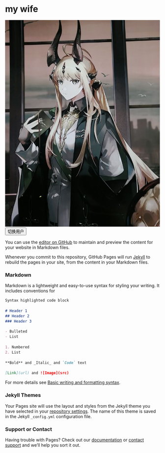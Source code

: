 <!DOCTYPE html>
<html>
  <head>
    <meta charset="utf-8">
    <title>My test page</title>
    <link href="styles/style.css" rel="stylesheet">
    <!-- rel代表什么？ -->
  </head>

  <body>
    <h1>my wife</h1>
    <img src="images/-klbw3Qrciq-y9nZaT3cSlc-sg.jpg" alt="My wife">
    <button>切换用户</button>
    <script src="scripts/main.js" defer></script>
    <!--  -->
  </body>
  
</body>
</html>


You can use the [editor on GitHub](https://github.com/MEtr0rite/scottball/edit/gh-pages/index.md) to maintain and preview the content for your website in Markdown files.

Whenever you commit to this repository, GitHub Pages will run [Jekyll](https://jekyllrb.com/) to rebuild the pages in your site, from the content in your Markdown files.

### Markdown

Markdown is a lightweight and easy-to-use syntax for styling your writing. It includes conventions for

```markdown
Syntax highlighted code block

# Header 1
## Header 2
### Header 3

- Bulleted
- List

1. Numbered
2. List

**Bold** and _Italic_ and `Code` text

[Link](url) and ![Image](src)
```

For more details see [Basic writing and formatting syntax](https://docs.github.com/en/github/writing-on-github/getting-started-with-writing-and-formatting-on-github/basic-writing-and-formatting-syntax).

### Jekyll Themes

Your Pages site will use the layout and styles from the Jekyll theme you have selected in your [repository settings](https://github.com/MEtr0rite/scottball/settings/pages). The name of this theme is saved in the Jekyll `_config.yml` configuration file.

### Support or Contact

Having trouble with Pages? Check out our [documentation](https://docs.github.com/categories/github-pages-basics/) or [contact support](https://support.github.com/contact) and we’ll help you sort it out.
